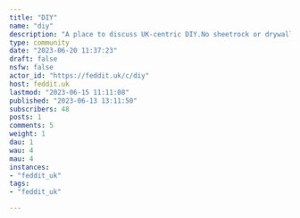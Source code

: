 ```yaml
---
title: "DIY" 
name: "diy"
description: "A place to discuss UK-centric DIY.No sheetrock or drywall.Wikipedia details DIY as a form of anti-consumerism, ain't that something.**Useful places to learn things:**(taking suggestions!)https://www.diynot.com/A UK how-to and forum site.People tend to argue a bit, but a good place to get an idea.**Useful places to buy things:**https://www.toolstation.comhttps://www.screwfix.com/Wide range of tools and fixings, shop format is like Argos.Always worth comparing prices between them. Don't sell lumber.https://diy.comhttps://www.wickes.co.uk/B&Q and Wickes. Often more expensive than TS/SF, but carries lumber and garden supplies too.Wickes deals can bring prices in line with builders merchants.Watch out with B&Q's website, as they do that thing like amazon, where people sell through them (often overpriced)"
type: community
date: "2023-06-20 11:37:23"
draft: false
nsfw: false
actor_id: "https://feddit.uk/c/diy"
host: feddit.uk
lastmod: "2023-06-15 11:11:08"
published: "2023-06-13 13:11:50"
subscribers: 48
posts: 1
comments: 5
weight: 1
dau: 1
wau: 4
mau: 4
instances:
- "feddit_uk"
tags: 
- "feddit_uk"

---
```

